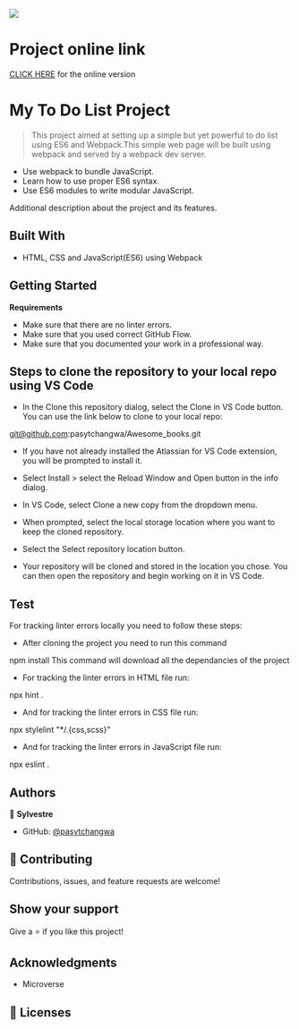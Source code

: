 ![](https://img.shields.io/badge/Microverse-blueviolet)

# Project online link

[CLICK HERE]() for the online version

# My To Do List Project

> This project aimed at setting up a simple but yet powerful to do list using ES6 and Webpack.This simple web page will be built using webpack and served by a webpack dev server.

- Use webpack to bundle JavaScript.
- Learn how to use proper ES6 syntax.
- Use ES6 modules to write modular JavaScript.

Additional description about the project and its features.

## Built With

- HTML, CSS and JavaScript(ES6) using Webpack

## Getting Started

**Requirements**

- Make sure that there are no linter errors.
- Make sure that you used correct GitHub Flow.
- Make sure that you documented your work in a professional way.

## Steps to clone the repository to your local repo using VS Code

- In the Clone this repository dialog, select the Clone in VS Code button. You can use the link below to clone to your local repo:

git@github.com:pasytchangwa/Awesome_books.git

- If you have not already installed the Atlassian for VS Code extension, you will be prompted to install it. 
- Select Install > select the Reload Window and Open button in the info dialog.

- In VS Code, select Clone a new copy from the dropdown menu.

- When prompted, select the local storage location where you want to keep the cloned repository. 

- Select the Select repository location button.

- Your repository will be cloned and stored in the location you chose. You can then open the repository and begin working on it in VS Code.

## Test

For tracking linter errors locally you need to follow these steps:

- After cloning the project you need to run this command

npm install This command will download all the dependancies of the project

- For tracking the linter errors in HTML file run:

npx hint .

- And for tracking the linter errors in CSS file run:

npx stylelint "*/.{css,scss}"

- And for tracking the linter errors in JavaScript file run:

npx eslint .

## Authors

👤 **Sylvestre**

- GitHub: [@pasytchangwa ](https://github.com/pasytchangwa)

## 🤝 Contributing

Contributions, issues, and feature requests are welcome!

## Show your support

Give a ⭐️ if you like this project!

## Acknowledgments

- Microverse

## 📝 Licenses
